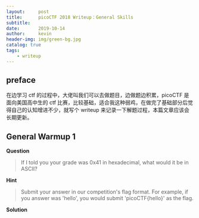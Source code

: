 ```yaml
---
layout:     post
title:      picoCTF 2018 Writeup：General Skills
subtitle:   
date:       2019-10-14
author:     kevin
header-img: img/green-bg.jpg
catalog: true
tags:
    - writeup
---
```



## preface

在边学习 ctf 的过程中，大佬叫我们可以去做题目，边做题边积累，picoCTF 是面向美国高中生的 ctf 比赛，比较基础，适合我这种弱鸡，在做完了基础部分后觉得自己的认知增进不少，就写个 writeup 来记录一下解题过程，本篇文章应该会长期更新。

## General Warmup 1



**Question** 



> If I told you your grade was 0x41 in hexadecimal, what would it be in ASCII? 



**Hint**



> Submit your answer in our competition's flag format. For example, if you answer was 'hello', you would submit 'picoCTF{hello}' as the flag.



**Solution**



